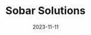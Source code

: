 ---
# Leave the homepage title empty to use the site title
title: Sobar Solutions
date: 2023-11-11
type: landing

sections:
  - block: hero
    content:
      title: |
        Sober Solutions in Data Engineering and AI
      image:
        filename: welcome.jpg
      text: |
        <br>
        
        London-based Sobar Solutions is a community of scientists and AI engineers. We organised while working together as AI researchers at a major banking institution. We consult businesses, NGOs and science groups, offering efficient and scalable Data Science and AI solutions. 
# We are: [Dr Artur Sokolovsky](https://www.linkedin.com/in/sokolokki/) & [Dr Philipp Bartel](https://www.linkedin.com/in/philipp-bartel-86531660/).
  
  - block: collection
    content:
      title: Our Projects
      subtitle:
      text:
      count: 5
      filters:
        author: ''
        category: ''
        exclude_featured: false
        publication_type: ''
        tag: ''
      offset: 0
      order: desc
      page_type: post
    design:
      view: card
      columns: '1'
  
  - block: markdown
    content:
      title:
      subtitle: ''
      text:
    design:
      columns: '1'
      background:
        image: 
          filename: coders.jpg
          filters:
            brightness: 1
          parallax: false
          position: center
          size: cover
          text_color_light: true
      spacing:
        padding: ['20px', '0', '20px', '0']
      css_class: fullscreen
  
  - block: markdown
    content:
      title:
      subtitle:
      text: |
        {{% cta cta_link="./people/" cta_text="Meet the team →" %}}
    design:
      columns: '1'
---